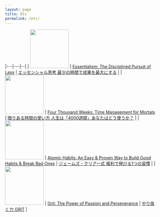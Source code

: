 ```yaml
---
layout: page
title: Etc
permalink: /etc/
---
```


|---|---|--|
| <img width="128" src="../imgs/icon.jpg"/> | [Essentialism: The Disciplined Pursuit of Less](https://www.amazon.com/Essentialism-Disciplined-Pursuit-Greg-McKeown/dp/0753555166) | [エッセンシャル思考 最少の時間で成果を最大にする](https://books.google.com/books/about/%E3%82%A8%E3%83%83%E3%82%BB%E3%83%B3%E3%82%B7%E3%83%A3%E3%83%AB%E6%80%9D%E8%80%83.html?id=XlDMrQEACAAJ) |
| <img width="128" src="../imgs/icon.jpg"/> | [Four Thousand Weeks: Time Management for Mortals](https://www.amazon.com/Four-Thousand-Weeks-Management-Mortals/dp/0374159122) | [限りある時間の使い方 人生は「4000週間」あなたはどう使うか？](https://www.google.com/books/edition/%E9%99%90%E3%82%8A%E3%81%82%E3%82%8B%E6%99%82%E9%96%93%E3%81%AE%E4%BD%BF%E3%81%84%E6%96%B9/cgx0EAAAQBAJ?hl=ja) |
| <img width="128" src="../imgs/icon.jpg"/> | [Atomic Habits: An Easy & Proven Way to Build Good Habits & Break Bad Ones](https://www.amazon.com/Atomic-Habits-Proven-Build-Break/dp/0735211299) | [ジェームズ・クリアー式 複利で伸びる1つの習慣](https://www.google.com/books/edition/%E3%82%B8%E3%82%A7%E3%83%BC%E3%83%A0%E3%82%BA_%E3%82%AF%E3%83%AA%E3%82%A2%E3%83%BC%E5%BC%8F_%E8%A4%87%E5%88%A9/A-w3EAAAQBAJ?hl=ja) |
| <img width="128" src="../imgs/icon.jpg"/> | [Grit: The Power of Passion and Perseverance](https://www.amazon.com/Grit-Passion-Perseverance-Angela-Duckworth/dp/1501111108) | [やり抜く力 GRIT](https://www.google.com/books/edition/%E3%82%84%E3%82%8A%E6%8A%9C%E3%81%8F%E5%8A%9B/qqX5DAAAQBAJ?hl=ja) |



